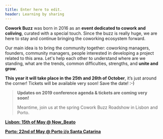 ```yaml
---
title: Enter here to edit.
header: Learning by sharing
---
```

**Cowork Buzz** was born in 2016 as an **event dedicated to cowork and coliving**, curated with a special touch. Since the buzz is really huge, we are here to stay and continue bringing the coworking ecosystem forward.

Our main idea is to bring the community together: coworking managers, founders, community managers, people interested in developing a project related to this area. Let's help each other to understand where are we standing, what are the trends, common difficulties, strengths, and **unite and grow**.

**This year it will take place in the 25th and 26th of October**, it’s just around the corner! Tickets will be available very soon! Save the date! :-)

> **Updates on 2019 conference agenda & tickets are coming very soon!**
>
> Meantime, join us at the spring Cowork Buzz Roadshow in Lisbon and Porto. 

[**Lisbon: 15th of May @ Now_Beato**](https://www.facebook.com/events/2020829851379882/)

[**Porto: 22nd of May @ Porto i/o Santa Catarina**](https://www.facebook.com/events/2754315744578846/)

##
